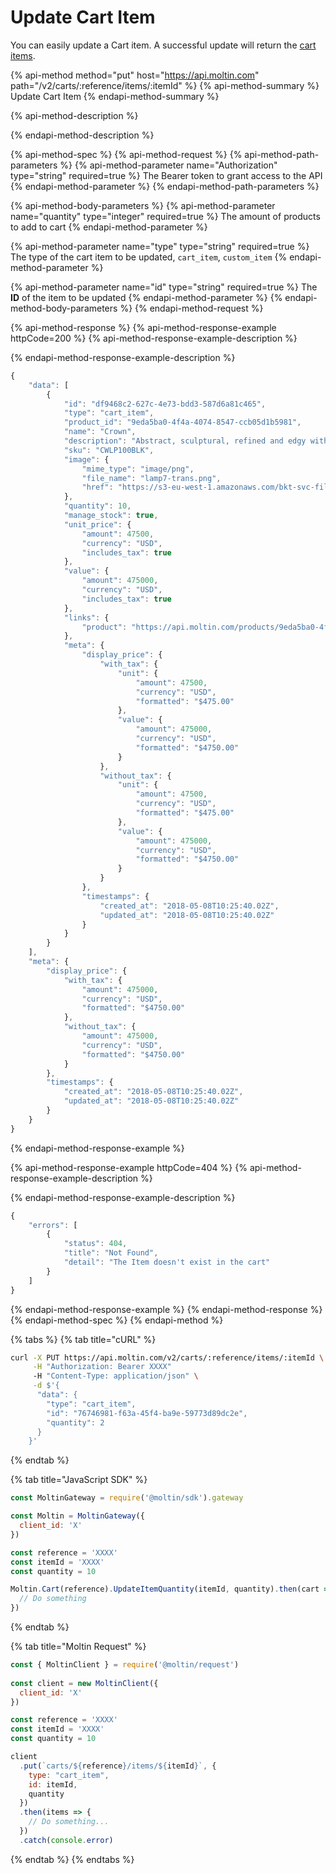 # Update Cart Item

You can easily update a Cart item. A successful update will return the [cart items](./).

{% api-method method="put" host="https://api.moltin.com" path="/v2/carts/:reference/items/:itemId" %}
{% api-method-summary %}
Update Cart Item
{% endapi-method-summary %}

{% api-method-description %}

{% endapi-method-description %}

{% api-method-spec %}
{% api-method-request %}
{% api-method-path-parameters %}
{% api-method-parameter name="Authorization" type="string" required=true %}
The Bearer token to grant access to the API
{% endapi-method-parameter %}
{% endapi-method-path-parameters %}

{% api-method-body-parameters %}
{% api-method-parameter name="quantity" type="integer" required=true %}
The amount of products to add to cart
{% endapi-method-parameter %}

{% api-method-parameter name="type" type="string" required=true %}
The type of the cart item to be updated, `cart_item`, `custom_item`
{% endapi-method-parameter %}

{% api-method-parameter name="id" type="string" required=true %}
The **ID** of the item to be updated
{% endapi-method-parameter %}
{% endapi-method-body-parameters %}
{% endapi-method-request %}

{% api-method-response %}
{% api-method-response-example httpCode=200 %}
{% api-method-response-example-description %}

{% endapi-method-response-example-description %}

```javascript
{
    "data": [
        {
            "id": "df9468c2-627c-4e73-bdd3-587d6a81c465",
            "type": "cart_item",
            "product_id": "9eda5ba0-4f4a-4074-8547-ccb05d1b5981",
            "name": "Crown",
            "description": "Abstract, sculptural, refined and edgy with a modern twist. Its symmetrical, spoked structure generates a clever geometric presence, which works well in a contemporary environment.",
            "sku": "CWLP100BLK",
            "image": {
                "mime_type": "image/png",
                "file_name": "lamp7-trans.png",
                "href": "https://s3-eu-west-1.amazonaws.com/bkt-svc-files-cmty-api-moltin-com/e8c53cb0-120d-4ea5-8941-ce74dec06038/7cc08cbb-256e-4271-9b01-d03a9fac9f0a.png"
            },
            "quantity": 10,
            "manage_stock": true,
            "unit_price": {
                "amount": 47500,
                "currency": "USD",
                "includes_tax": true
            },
            "value": {
                "amount": 475000,
                "currency": "USD",
                "includes_tax": true
            },
            "links": {
                "product": "https://api.moltin.com/products/9eda5ba0-4f4a-4074-8547-ccb05d1b5981"
            },
            "meta": {
                "display_price": {
                    "with_tax": {
                        "unit": {
                            "amount": 47500,
                            "currency": "USD",
                            "formatted": "$475.00"
                        },
                        "value": {
                            "amount": 475000,
                            "currency": "USD",
                            "formatted": "$4750.00"
                        }
                    },
                    "without_tax": {
                        "unit": {
                            "amount": 47500,
                            "currency": "USD",
                            "formatted": "$475.00"
                        },
                        "value": {
                            "amount": 475000,
                            "currency": "USD",
                            "formatted": "$4750.00"
                        }
                    }
                },
                "timestamps": {
                    "created_at": "2018-05-08T10:25:40.02Z",
                    "updated_at": "2018-05-08T10:25:40.02Z"
                }
            }
        }
    ],
    "meta": {
        "display_price": {
            "with_tax": {
                "amount": 475000,
                "currency": "USD",
                "formatted": "$4750.00"
            },
            "without_tax": {
                "amount": 475000,
                "currency": "USD",
                "formatted": "$4750.00"
            }
        },
        "timestamps": {
            "created_at": "2018-05-08T10:25:40.02Z",
            "updated_at": "2018-05-08T10:25:40.02Z"
        }
    }
}
```
{% endapi-method-response-example %}

{% api-method-response-example httpCode=404 %}
{% api-method-response-example-description %}

{% endapi-method-response-example-description %}

```javascript
{
    "errors": [
        {
            "status": 404,
            "title": "Not Found",
            "detail": "The Item doesn't exist in the cart"
        }
    ]
}
```
{% endapi-method-response-example %}
{% endapi-method-response %}
{% endapi-method-spec %}
{% endapi-method %}

{% tabs %}
{% tab title="cURL" %}
```bash
curl -X PUT https://api.moltin.com/v2/carts/:reference/items/:itemId \
     -H "Authorization: Bearer XXXX"
     -H "Content-Type: application/json" \
     -d $'{
      "data": {
        "type": "cart_item",
        "id": "76746981-f63a-45f4-ba9e-59773d89dc2e",
        "quantity": 2
      }
    }'
```
{% endtab %}

{% tab title="JavaScript SDK" %}
```javascript
const MoltinGateway = require('@moltin/sdk').gateway

const Moltin = MoltinGateway({
  client_id: 'X'
})

const reference = 'XXXX'
const itemId = 'XXXX'
const quantity = 10

Moltin.Cart(reference).UpdateItemQuantity(itemId, quantity).then(cart => {
  // Do something
})
```
{% endtab %}

{% tab title="Moltin Request" %}
```javascript
const { MoltinClient } = require('@moltin/request')
​
const client = new MoltinClient({
  client_id: 'X'
})

const reference = 'XXXX'
const itemId = 'XXXX'
const quantity = 10

client
  .put(`carts/${reference}/items/${itemId}`, {
    type: "cart_item",
    id: itemId,
    quantity
  })
  .then(items => {
    // Do something...
  })
  .catch(console.error)
```
{% endtab %}
{% endtabs %}


